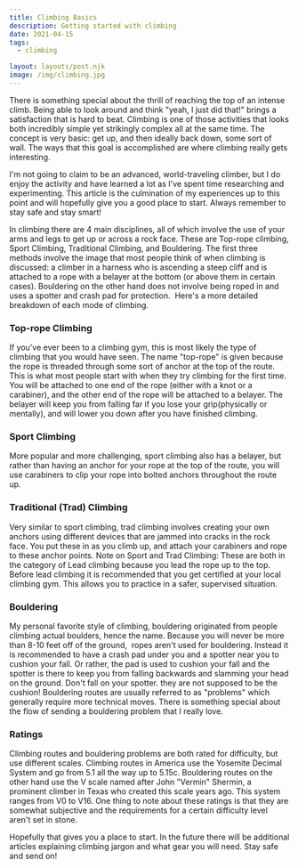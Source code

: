 ```yaml
---
title: Climbing Basics
description: Getting started with climbing
date: 2021-04-15
tags:
  - climbing 

layout: layouts/post.njk
image: /img/climbing.jpg
---
```


There is something special about the thrill of reaching the top of an intense climb. Being able to look around and think "yeah, I just did that!" brings a satisfaction that is hard to beat. Climbing is one of those activities that looks both incredibly simple yet strikingly complex all at the same time. The concept is very basic: get up, and then ideally back down, some sort of wall. The ways that this goal is accomplished are where climbing really gets interesting.

I'm not going to claim to be an advanced, world-traveling climber, but I do enjoy the activity and have learned a lot as I've spent time researching and experimenting. This article is the culmination of my experiences up to this point and will hopefully give you a good place to start. Always remember to stay safe and stay smart!

In climbing there are 4 main disciplines, all of which involve the use of your arms and legs to get up or across a rock face. These are Top-rope climbing, Sport Climbing, Traditional Climbing, and Bouldering. The first three methods involve the image that most people think of when climbing is discussed: a climber in a harness who is ascending a steep cliff and is attached to a rope with a belayer at the bottom (or above them in certain cases). Bouldering on the other hand does not involve being roped in and uses a spotter and crash pad for protection.  Here's a more detailed breakdown of each mode of climbing.

### Top-rope Climbing
If you've ever been to a climbing gym, this is most likely the type of climbing that you would have seen. The name "top-rope" is given because the rope is threaded through some sort of anchor at the top of the route. This is what most people start with when they try climbing for the first time. You will be attached to one end of the rope (either with a knot or a carabiner), and the other end of the rope will be attached to a belayer. The belayer will keep you from falling far if you lose your grip(physically or mentally), and will lower you down after you have finished climbing.

### Sport Climbing
More popular and more challenging, sport climbing also has a belayer, but rather than having an anchor for your rope at the top of the route, you will use carabiners to clip your rope into bolted anchors throughout the route up. 

### Traditional (Trad) Climbing
Very similar to sport climbing, trad climbing involves creating your own anchors using different devices that are jammed into cracks in the rock face. You put these in as you climb up, and attach your carabiners and rope to these anchor points.
Note on Sport and Trad Climbing: These are both in the category of Lead climbing because you lead the rope up to the top. Before lead climbing it is recommended that you get certified at your local climbing gym. This allows you to practice in a safer, supervised situation.

### Bouldering
My personal favorite style of climbing, bouldering originated from people climbing actual boulders, hence the name. Because you will never be more than 8-10 feet off of the ground,  ropes aren't used for bouldering. Instead it is recommended to have a crash pad under you and a spotter near you to cushion your fall. Or rather, the pad is used to cushion your fall and the spotter is there to keep you from falling backwards and slamming your head on the ground. Don't fall on your spotter. they are not supposed to be the cushion! 
Bouldering routes are usually referred to as "problems" which generally require more technical moves. There is something special about the flow of sending a bouldering problem that I really love.


### Ratings
Climbing routes and bouldering problems are both rated for difficulty, but use different scales. Climbing routes in America use the Yosemite Decimal System and go from 5.1 all the way up to 5.15c. 
Bouldering routes on the other hand use the V scale named after John "Vermin" Shermin, a prominent climber in Texas who created this scale years ago. This system ranges from V0 to V16.
One thing to note about these ratings is that they are somewhat subjective and the requirements for a certain difficulty level aren't set in stone.

Hopefully that gives you a place to start. In the future there will be additional articles explaining climbing jargon and what gear you will need. Stay safe and send on!
